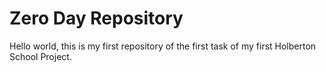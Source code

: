 # Zero Day Repository

Hello world, this is my first repository of the first task of my first Holberton School Project.
